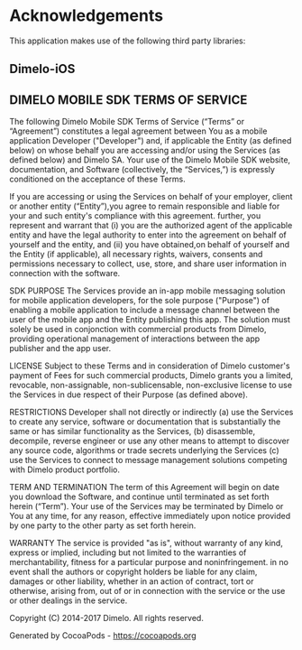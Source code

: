 # Acknowledgements
This application makes use of the following third party libraries:

## Dimelo-iOS

DIMELO MOBILE SDK TERMS OF SERVICE
----
The following Dimelo Mobile SDK Terms of Service (“Terms” or “Agreement”) constitutes a legal
agreement between You as a mobile application Developer ("Developer") and, if applicable the Entity (as defined below)
on whose behalf you are accessing and/or using the Services (as defined below) and
Dimelo SA. Your use of the Dimelo Mobile SDK website, documentation, and Software (collectively, the “Services,”) is expressly conditioned on the acceptance of these Terms.

If you are accessing or using the Services on behalf of your employer, client or another entity (“Entity”),you agree to remain responsible and liable for your and such entity's compliance with this agreement. further, you represent and warrant that (i) you are the authorized agent of the applicable entity and have the legal authority to enter into the agreement on behalf of yourself and the entity, and (ii) you have obtained,on behalf of yourself and the Entity (if applicable), all necessary rights, waivers, consents and permissions necessary to collect, use, store, and share user information in connection with the software.

SDK PURPOSE
The Services provide an in-app mobile messaging solution for mobile application developers, for the sole purpose ("Purpose") of enabling a mobile application to include a message channel between the user of the mobile app and the Entity publishing this app.
The solution must solely be used in conjonction with commercial products from Dimelo, providing operational management of interactions between the app publisher and the app user.

LICENSE
Subject to these Terms and in consideration of Dimelo customer's payment of Fees for such commercial products, Dimelo grants you a limited, revocable, non-assignable, non-sublicensable, non-exclusive license to use the Services in due respect of their Purpose (as defined above).

RESTRICTIONS
Developer shall not directly or indirectly (a) use the Services to create any service, software or documentation that is substantially the same or has similar functionality as the Services, (b) disassemble, decompile, reverse engineer or use any other means to attempt to discover any source code, algorithms or trade secrets underlying the Services (c) use the Services to connect to message management solutions competing with Dimelo product portfolio.

TERM AND TERMINATION
The term of this Agreement will begin on date you download the Software, and continue until terminated as set forth herein (“Term”).
Your use of the Services may be terminated by Dimelo or You at any time, for any reason, effective immediately upon notice provided by one party to the other party as set forth herein.

WARRANTY
The service is provided "as is", without warranty of any kind, express or implied, including but not limited to the warranties of merchantability, fitness for a particular purpose and noninfringement. in no event shall the authors or copyright holders be liable for any claim, damages or other liability, whether in an action of contract, tort or otherwise, arising from, out of or in connection with the service or the use or other dealings in the service.

Copyright (C) 2014-2017 Dimelo. All rights reserved.

Generated by CocoaPods - https://cocoapods.org
